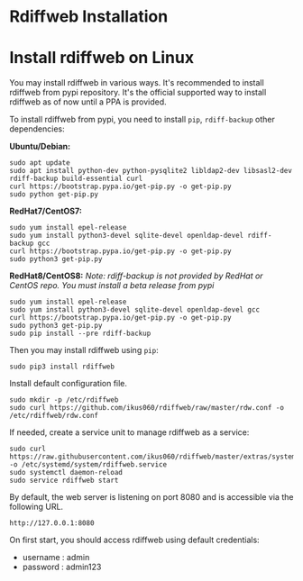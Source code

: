 # Rdiffweb Installation

# Install rdiffweb on Linux

You may install rdiffweb in various ways. It's recommended to install rdiffweb
from pypi repository. It's the official supported way to install rdiffweb as of
now until a PPA is provided.

To install rdiffweb from pypi, you need to install `pip`, `rdiff-backup` other dependencies:

**Ubuntu/Debian:**

    sudo apt update
    sudo apt install python-dev python-pysqlite2 libldap2-dev libsasl2-dev rdiff-backup build-essential curl
    curl https://bootstrap.pypa.io/get-pip.py -o get-pip.py
    sudo python get-pip.py
    
**RedHat7/CentOS7:**

    sudo yum install epel-release
    sudo yum install python3-devel sqlite-devel openldap-devel rdiff-backup gcc
    curl https://bootstrap.pypa.io/get-pip.py -o get-pip.py
    sudo python3 get-pip.py
    
**RedHat8/CentOS8:**
*Note: rdiff-backup is not provided by RedHat or CentOS repo. You must install a beta release from pypi*

    sudo yum install epel-release
    sudo yum install python3-devel sqlite-devel openldap-devel gcc
    curl https://bootstrap.pypa.io/get-pip.py -o get-pip.py
    sudo python3 get-pip.py
    sudo pip install --pre rdiff-backup

Then you may install rdiffweb using `pip`:

    sudo pip3 install rdiffweb

Install default configuration file.

    sudo mkdir -p /etc/rdiffweb 
    sudo curl https://github.com/ikus060/rdiffweb/raw/master/rdw.conf -o /etc/rdiffweb/rdw.conf
    
If needed, create a service unit to manage rdiffweb as a service:

    sudo curl https://raw.githubusercontent.com/ikus060/rdiffweb/master/extras/systemd/rdiffweb.service -o /etc/systemd/system/rdiffweb.service
    sudo systemctl daemon-reload
    sudo service rdiffweb start

By default, the web server is listening on port 8080 and is accessible via the following URL.

    http://127.0.0.1:8080

On first start, you should access rdiffweb using default credentials:
 * username : admin
 * password : admin123
